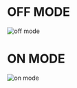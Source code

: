 # OFF MODE
![off mode](https://user-images.githubusercontent.com/101508268/164133301-14ba0e07-d257-4e9e-a78f-a2c8375e56b4.png)
# ON MODE
![on mode](https://user-images.githubusercontent.com/101508268/164133392-65231d74-4442-4042-b632-d18e4aacc0c7.png)


